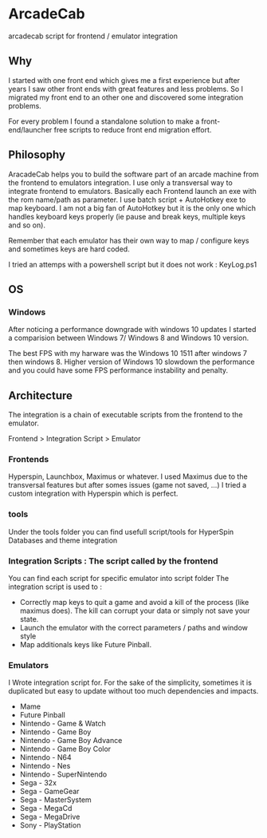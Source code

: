 # ArcadeCab
arcadecab script for frontend / emulator integration

## Why
I started with one front end which gives me a first experience but after years I saw other front ends with great features and less problems. So I migrated my front end to an other one and discovered some integration problems.

For every problem I found a standalone solution to make a front-end/launcher free scripts to reduce front end migration effort.

## Philosophy

AracadeCab helps you to build the software part of an arcade machine from the frontend to emulators integration.
I use only a transversal way to integrate frontend to emulators. Basically each Frontend launch an exe with the rom name/path as parameter.
I use batch script + AutoHotkey exe to map keyboard. I am not a big fan of AutoHotkey but it is the only one which handles keyboard keys properly (ie pause and break keys, multiple keys and so on).

Remember that each emulator has their own way to map / configure keys and sometimes keys are hard coded.

I tried an attemps with a powershell script but it does not work : KeyLog.ps1

## OS

### Windows
After noticing a performance downgrade with windows 10 updates I started a comparision between Windows 7/ Windows 8 and Windows 10 version.

The best FPS with my harware was the Windows 10 1511 after windows 7 then windows 8. Higher version of Windows 10 slowdown the performance and you could have some FPS performance instability and penalty.

## Architecture

The integration is a chain of executable scripts from the frontend to the emulator.

Frontend > Integration Script > Emulator

### Frontends
Hyperspin, Launchbox, Maximus or whatever. I used Maximus due to the transversal features but after somes issues (game not saved, ...) I tried a custom integration with Hyperspin which is perfect.

### tools
Under the tools folder you can find usefull script/tools for HyperSpin Databases and theme integration

### Integration Scripts : The script called by the frontend
You can find each script for specific emulator into script folder
The integration script is used to : 

 - Correctly map keys to quit a game and avoid a kill of the process (like maximus does). The kill can corrupt your data or simply not save your state.
 - Launch the emulator with the correct parameters / paths and window style
 - Map additionals keys like Future Pinball.
 
### Emulators
I Wrote integration script for. For the sake of the simplicity, sometimes it is duplicated but easy to update without too much dependencies and impacts. 
 - Mame
 - Future Pinball
 - Nintendo - Game & Watch
 - Nintendo - Game Boy
 - Nintendo - Game Boy Advance
 - Nintendo - Game Boy Color
 - Nintendo - N64
 - Nintendo - Nes
 - Nintendo - SuperNintendo
 - Sega - 32x
 - Sega - GameGear
 - Sega - MasterSystem
 - Sega - MegaCd
 - Sega - MegaDrive
 - Sony - PlayStation
